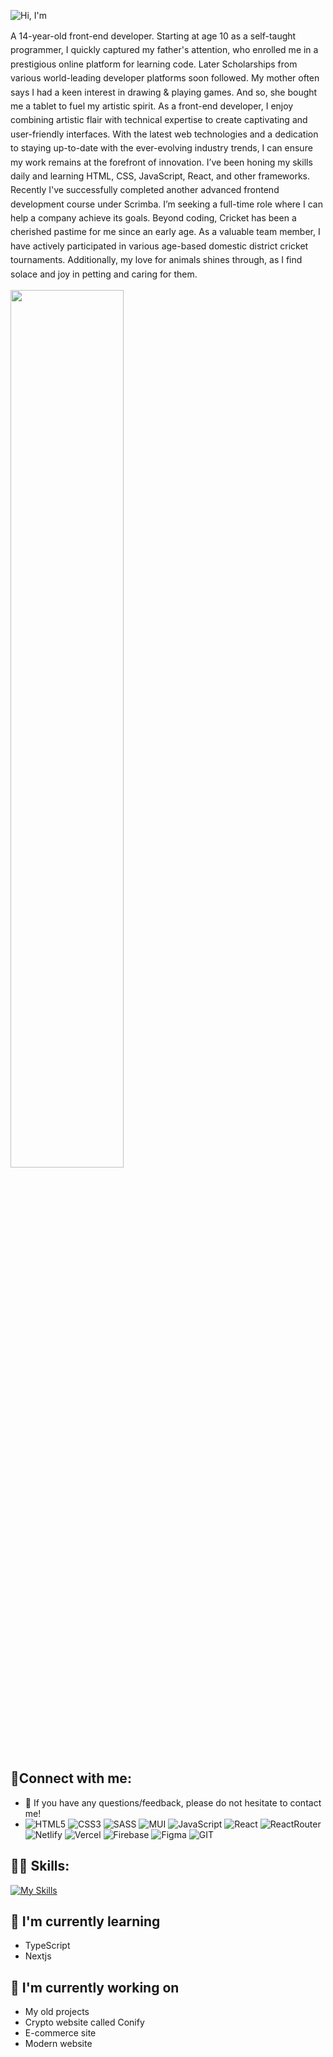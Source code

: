 ![Hi, I'm](https://github.com/bibartaks/bibartaks/assets/106395132/c8d550ee-27e7-4efc-9345-7df67f747bb4)

<span style="line-height: 1.6"> A 14-year-old front-end developer. Starting at age 10 as a self-taught programmer, I quickly captured my father's attention, who enrolled me in a prestigious online platform for learning code. Later Scholarships from various world-leading developer platforms soon followed. My mother often says I had a keen interest in drawing & playing games. And so, she bought me a tablet to fuel my artistic spirit. As a front-end developer, I enjoy combining artistic flair with technical expertise to create captivating and user-friendly interfaces. With the latest web technologies and a dedication to staying up-to-date with the ever-evolving industry trends, I can ensure my work remains at the forefront of innovation. I’ve been honing my skills daily and learning HTML, CSS, JavaScript, React, and other frameworks. Recently I've successfully completed another advanced frontend development course under Scrimba. I’m seeking a full-time role where I can help a company achieve its goals. Beyond coding, Cricket has been a cherished pastime for me since an early age. As a valuable team member, I have actively participated in various age-based domestic district cricket tournaments. Additionally, my love for animals shines through, as I find solace and joy in petting and caring for them. </span>



<p align="left">
  <img width="60%" src="https://github-readme-streak-stats.herokuapp.com/?user=bibartaks&background=0D1117&sideNums=FFFFFF&sideLabels=9A9A9A&currStreakNum=FB8C00&dates=6E6E6E" />
</p>



## 🤝Connect with me:
- 💬 If you have any questions/feedback, please do not hesitate to contact me!
- ![HTML5](https://img.shields.io/badge/html5-%23E34F26.svg?style=for-the-badge&logo=html5&logoColor=white)
![CSS3](https://img.shields.io/badge/CSS3-1572B6?style=for-the-badge&logo=css3&logoColor=white)
![SASS](https://img.shields.io/badge/Sass-CC6699?style=for-the-badge&logo=sass&logoColor=white)
![MUI](https://img.shields.io/badge/Material--UI-0081CB?style=for-the-badge&logo=mui&logoColor=white)
![JavaScript](https://img.shields.io/badge/JavaScript-F7DF1E?style=for-the-badge&logo=javascript&logoColor=black)
![React](https://img.shields.io/badge/React-20232A?style=for-the-badge&logo=react&logoColor=61DAFB)
![ReactRouter](https://img.shields.io/badge/React_Router-CA4245?style=for-the-badge&logo=react-router&logoColor=white)
![Netlify](https://img.shields.io/badge/Netlify-32E6E2?style=for-the-badge&logo=netlify&logoColor=black)
![Vercel](https://img.shields.io/badge/Vercel-white?style=for-the-badge&logo=vercel&logoColor=black)
![Firebase](https://img.shields.io/badge/Firebase-FFCB2B?style=for-the-badge&logo=firebase&logoColor=white)
![Figma](https://img.shields.io/badge/Figma-green?style=for-the-badge&logo=figma&logoColor=white)
![GIT](https://img.shields.io/badge/Git-black?style=for-the-badge&logo=git&logoColor=red)

##  🧑‍💻 Skills:
[![My Skills](https://skills.thijs.gg/icons?i=html,css,sass,mui,js,react,firebase,git,github,netlify,vercel,figma )](https://skills.thijs.gg)

## 🌱 I'm currently learning

- TypeScript
- Nextjs  

## 🔭 I'm currently working on

-  My old projects
-  Crypto website called Conify
-  E-commerce site
-  Modern website 

